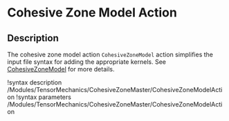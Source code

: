 # Cohesive Zone Model Action

## Description

The cohesive zone model action `CohesiveZoneModel` action simplifies the input file syntax for adding the appropriate kernels. See [CohesiveZoneModel](CohesiveZoneMaster/index.md) for more details.

!syntax description /Modules/TensorMechanics/CohesiveZoneMaster/CohesiveZoneModelAction
!syntax parameters /Modules/TensorMechanics/CohesiveZoneMaster/CohesiveZoneModelAction
